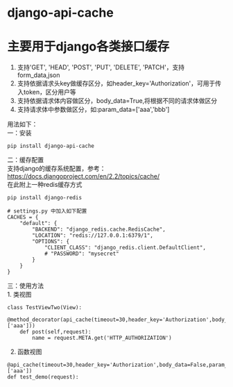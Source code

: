 # django-api-cache
# 主要用于django各类接口缓存

1. 支持'GET', 'HEAD', 'POST', 'PUT', 'DELETE', 'PATCH'，支持form_data,json</br>
2. 支持依据请求头key做缓存区分，如header_key='Authorization'，可用于传入token，区分用户等</br>
3. 支持依据请求体内容做区分，body_data=True,将根据不同的请求体做区分</br>
4. 支持请求体中参数做区分，如:param_data=['aaa','bbb']</br>

用法如下：</br>
一：安装</br>
```
pip install django-api-cache
```
二：缓存配置</br>
支持django的缓存系统配置，参考：https://docs.djangoproject.com/en/2.2/topics/cache/</br>
在此附上一种redis缓存方式</br>
```
pip install django-redis

# settings.py 中加入如下配置
CACHES = {
    "default": {
        "BACKEND": "django_redis.cache.RedisCache",
        "LOCATION": "redis://127.0.0.1:6379/1",
        "OPTIONS": {
            "CLIENT_CLASS": "django_redis.client.DefaultClient",
            # "PASSWORD": "mysecret"
        }
    }
}
```
三：使用方法</br>
	1. 类视图</br>
```
class TestViewTwo(View):
    @method_decorator(api_cache(timeout=30,header_key='Authorization',body_data=False,param_data=['aaa']))
    def post(self,request):
        name = request.META.get('HTTP_AUTHORIZATION')
```
  2. 函数视图</br>
```
@api_cache(timeout=30,header_key='Authorization',body_data=False,param_data=['aaa'])
def test_demo(request):
```

